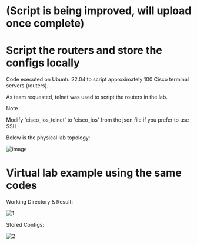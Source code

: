 # (Script is being improved, will upload once complete)


# Script the routers and store the configs locally

Code executed on Ubuntu 22.04 to script approximately 100 Cisco terminal servers (routers).

As team requested, telnet was used to script the routers in the lab. 

> [!NOTE]
> Modify 'cisco_ios_telnet' to 'cisco_ios' from the json file if you prefer to use SSH

Below is the physical lab topology:

![image](https://user-images.githubusercontent.com/128099142/233894228-dbb6538b-ac53-4065-860b-3afb16e1979c.png)


# Virtual lab example using the same codes

Working Directory & Result:

![1](https://github.com/tuanlamit/python-netmiko-script-1/assets/128099142/546220a7-a9ba-4ff5-9231-06a48be41fb9)

Stored Configs:

![2](https://github.com/tuanlamit/python-netmiko-script-1/assets/128099142/17fc3810-4da2-4038-a87f-0978ffbce197)



